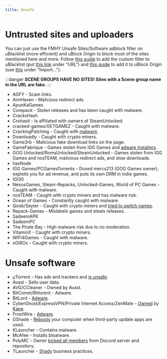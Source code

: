 ```yaml
---
title: Unsafe
---
```


# Untrusted sites and uploaders

You can just use the FMHY Unsafe Sites/Software adblock filter on uBlacklist (more efficient) and uBlock Origin to block most of the sites mentioned here and more. Follow [this guide](https://iorate.github.io/ublacklist/docs/advanced-features#subscription) to add the custom filter to uBlacklist (put [this link](https://raw.githubusercontent.com/privateersclub/wiki/master/unsafe_uBlacklist.txt) under "URL") and [this guide](https://github.com/yokoffing/filterlists?tab=readme-ov-file#how-to-add-custom-filters) to add it to uBlock Origin (use [this](https://raw.githubusercontent.com/privateersclub/wiki/master/unsafe_uBlock.txt) under "Import…").

:::danger
**SCENE GROUPS HAVE NO SITES! Sites with a Scene group name in the URL are fake.**
:::

- AGFY - Scam links.
- AimHaven - Malicious redirect ads.
- ApunKaGames
- Corepack - Stolen releases and has been caught with malware.
- CracksHash
- Crohasit - Is affiliated with owners of SteamUnlocked.
- cracked-games/GETGAMEZ - Caught with malware.
- CrackingPatching - Caught with [malware](https://www.reddit.com/qy6z3c).
- Downloadly - Caught with crypto miners.
- Game3rb - Malicious fake download links on the page.
- GameFabrique - Games stolen from IGG Games and [adware installers](https://www.reddit.com/r/FREEMEDIAHECKYEAH/comments/10bh0h9/unsafe_sites_software_thread/jhi7u0h).
- GOG Unlocked/RomsUnlocked/SteamUnlocked - Games stolen from IGG Games and nosTEAM, malicious redirect ads, and slow downloads.
- haxNode
- IGG Games/PCGamesTorrents - Doxed mercs213 (GOG Games owner), exploits you for ad revenue, and puts its own DRM in indie games.
- IGI30
- NexusGames, Steam-Repacks, Unlocked-Games, World of PC Games - Caught with malware.
- nosTEAM - Caught with crypto miners and has malware risk.
- Ocean of Games - Constantly caught with malware.
- Qoob/Seyter - Caught with crypto miners and [tried to switch names](https://www.reddit.com/r/FREEMEDIAHECKYEAH/comments/10bh0h9/unsafe_sites_software_thread/j4d2dld).
- Repack-Games - Mislabels games and steals releases.
- SadeemAPK
- SadeemPC
- The Pirate Bay - High malware risk due to no moderation.
- VitaminX - Caught with crypto miners.
- WIFI4Games - Caught with malware.
- xGIROx - Caught with crypto miners.

# Unsafe software

- μTorrent - Has ads and trackers and [is unsafe](https://www.theverge.com/2015/3/6/8161251/utorrents-secret-bitcoin-miner-adware-malware).
- Avast - Sells user data.
- AVG/CCleaner - Owned by Avast.
- BitComet/Bittorent - Adware.
- BitLord - [Adware](https://www.virustotal.com/gui/file/3ad1aed8bd704152157ac92afed1c51e60f205fbdce1365bad8eb9b3a69544d0).
- CyberGhost/ExpressVPN/Private Internet Access/ZenMate - [Owned](https://rentry.co/i8dwr) by [Kape](https://www.reddit.com/q3lepv).
- FrostWire - [Adware](https://www.virustotal.com/gui/file/f20d66b647f15a5cd5f590b3065a1ef2bcd9dad307478437766640f16d416bbf/detection).
- GShade - [Reboots](https://www.reddit.com/r/FREEMEDIAHECKYEAH/comments/10bh0h9/unsafe_sites_software_thread/j7vx9vt) your computer when third-party update apps are used.
- KLauncher - Contains malware.
- McAfee - Installs bloatware.
- PolyMC - Owner [kicked all members](https://www.reddit.com/y6lt6s) from Discord server and repository.
- TLauncher - [Shady](https://www.reddit.com/zmzzrt) business practices.
